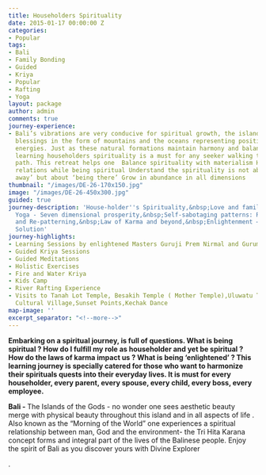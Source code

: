 ```yaml
---
title: Householders Spirituality
date: 2015-01-17 00:00:00 Z
categories:
- Popular
tags:
- Bali
- Family Bonding
- Guided
- Kriya
- Popular
- Rafting
- Yoga
layout: package
author: admin
comments: true
journey-experience:
- Bali’s vibrations are very conducive for spiritual growth, the island has nature’s
  blessings in the form of mountains and the oceans representing positive and negative
  energies. Just as these natural formations maintain harmony and balance the lands,
  learning householders spirituality is a must for any seeker walking the spiritual
  path. This retreat helps one  Balance spirituality with materialism Harmonize our
  relations while being spiritual Understand the spirituality is not about ‘walking
  away’ but about ‘being there’ Grow in abundance in all dimensions
thumbnail: "/images/DE-26-170x150.jpg"
image: "/images/DE-26-450x300.jpg"
guided: true
journey-description: 'House-holder''s Spirituality,&nbsp;Love and family bonding,&nbsp;Prosperity
  Yoga - Seven dimensional prosperity,&nbsp;Self-sabotaging patterns: Recognition
  and Re-patterning,&nbsp;Law of Karma and beyond,&nbsp;Enlightenment – The Ultimate
  Solution'
journey-highlights:
- Learning Sessions by enlightened Masters Guruji Prem Nirmal and Guruma    Bhartiji
- Guided Kriya Sessions
- Guided Meditations
- Holistic Exercises
- Fire and Water Kriya
- Kids Camp
- River Rafting Experience
- Visits to Tanah Lot Temple, Besakih Temple ( Mother Temple),Uluwatu Temple,Ubud
  Cultural Village,Sunset Points,Kechak Dance
map-image: ''
excerpt_separator: "<!--more-->"
---
```


<p><strong>Embarking on a spiritual journey, is full of questions. What is being spiritual ?<!--more--> How do I fulfill my role as householder and yet be spiritual ? How do the laws of karma impact us ? What is being ‘enlightened’ ? This learning journey is specially catered for those who want to harmonize their spirituals quests into their everyday lives. It is must for every householder, every parent, every spouse, every child, every boss, every employee.</strong></p>
<p><strong>Bali - </strong>The Islands of the Gods - no wonder one sees aesthetic beauty merge with physical beauty throughout this island and in all aspects of life .  Also known as the “Morning of the World” one experiences a spiritual relationship between man, God and the environment- the Tri Hita Karana concept forms and integral part of the lives of the Balinese people. Enjoy the spirit of Bali as you discover yours with Divine Explorer

.</p>
